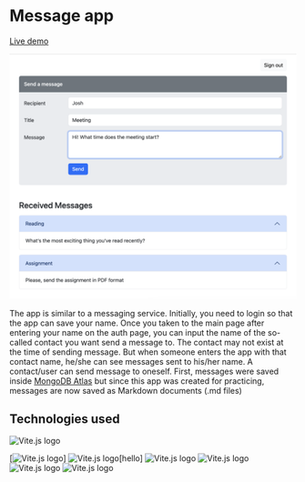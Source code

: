 # Message app

[Live demo]()

![Main page](/client/src/assets/main-page.png "Main page")

The app is similar to a messaging service. Initially, you need to login so that
the app can save your name. Once you taken to the main page after entering your
name on the auth page, you can input the name of the so-called contact you want
send a message to. The contact may not exist at the time of sending message. But
when someone enters the app with that contact name, he/she can see messages sent
to his/her name. A contact/user can send message to oneself. First, messages
were saved inside [MongoDB Atlas](https://www.mongodb.com/docs/atlas) but since
this app was created for practicing, messages are now saved as Markdown
documents (.md files)

## Technologies used

![Vite.js logo](https://cdn.worldvectorlogo.com/logos/express-109.svg "Vite.js")

[<img title="Vite.js" alt="Vite.js logo" src="https://cdn.worldvectorlogo.com/logos/react-2.svg" width="30">]
<img title="Vite.js" alt="Vite.js logo" src="https://cdn.worldvectorlogo.com/logos/vitejs.svg" width="200" height="100">[hello]
<img title="Vite.js" alt="Vite.js logo" src="https://cdn.worldvectorlogo.com/logos/bootstrap-5-1.svg" width="200" height="100">
<img title="Vite.js" alt="Vite.js logo" src="https://cdn.worldvectorlogo.com/logos/nodejs-1.svg" width="200" height="100">
<img title="Vite.js" alt="Vite.js logo" src="https://cdn.worldvectorlogo.com/logos/express-109.svg" width="150" height="100">
<img title="Vite.js" alt="Vite.js logo" src="https://cdn.worldvectorlogo.com/logos/markdown.svg" width="200" height="100">
